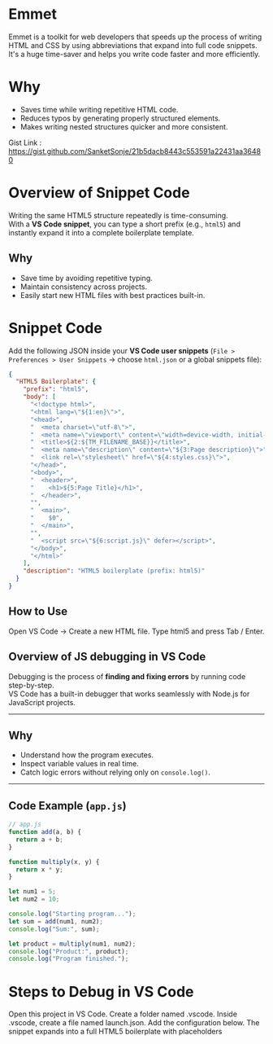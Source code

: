 # Emmet
Emmet is a toolkit for web developers that speeds up the process of writing HTML and CSS by using abbreviations that 
expand into full code snippets. It's a huge time-saver and helps you write code faster and more efficiently.

# Why
- Saves time while writing repetitive HTML code.  
- Reduces typos by generating properly structured elements.  
- Makes writing nested structures quicker and more consistent.

Gist Link : https://gist.github.com/SanketSonje/21b5dacb8443c553591a22431aa36480

# Overview of Snippet Code
Writing the same HTML5 structure repeatedly is time-consuming.  
With a **VS Code snippet**, you can type a short prefix (e.g., `html5`) and instantly expand it into a complete boilerplate template.

## Why
- Save time by avoiding repetitive typing.  
- Maintain consistency across projects.  
- Easily start new HTML files with best practices built-in.  

# Snippet Code

Add the following JSON inside your **VS Code user snippets** (`File > Preferences > User Snippets` → choose `html.json` or a global snippets file):

```json
{
  "HTML5 Boilerplate": {
    "prefix": "html5",
    "body": [
      "<!doctype html>",
      "<html lang=\"${1:en}\">",
      "<head>",
      "  <meta charset=\"utf-8\">",
      "  <meta name=\"viewport\" content=\"width=device-width, initial-scale=1\">",
      "  <title>${2:${TM_FILENAME_BASE}}</title>",
      "  <meta name=\"description\" content=\"${3:Page description}\">",
      "  <link rel=\"stylesheet\" href=\"${4:styles.css}\">",
      "</head>",
      "<body>",
      "  <header>",
      "    <h1>${5:Page Title}</h1>",
      "  </header>",
      "",
      "  <main>",
      "    $0",
      "  </main>",
      "",
      "  <script src=\"${6:script.js}\" defer></script>",
      "</body>",
      "</html>"
    ],
    "description": "HTML5 boilerplate (prefix: html5)"
  }
}
```
## How to Use
Open VS Code → Create a new HTML file.
Type html5 and press Tab / Enter.

## Overview of JS debugging in VS Code
Debugging is the process of **finding and fixing errors** by running code step-by-step.  
VS Code has a built-in debugger that works seamlessly with Node.js for JavaScript projects.

---

## Why
- Understand how the program executes.  
- Inspect variable values in real time.  
- Catch logic errors without relying only on `console.log()`.  

---

## Code Example (`app.js`)

```js
// app.js
function add(a, b) {
  return a + b;
}

function multiply(x, y) {
  return x * y;
}

let num1 = 5;
let num2 = 10;

console.log("Starting program...");
let sum = add(num1, num2);
console.log("Sum:", sum);

let product = multiply(num1, num2);
console.log("Product:", product);
console.log("Program finished.");
```
# Steps to Debug in VS Code
Open this project in VS Code.
Create a folder named .vscode.
Inside .vscode, create a file named launch.json.
Add the configuration below.
The snippet expands into a full HTML5 boilerplate with placeholders
